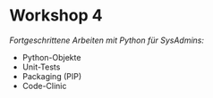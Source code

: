 # Workshop 4

*Fortgeschrittene Arbeiten mit Python für SysAdmins:*

- Python-Objekte   
- Unit-Tests   
- Packaging (PIP)   
- Code-Clinic   
